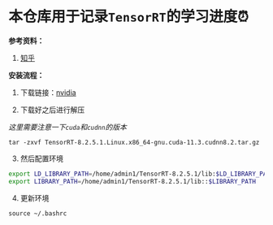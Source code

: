 # 本仓库用于记录`TensorRT`的学习进度:alarm_clock:



**参考资料：**

1. [知乎](https://zhuanlan.zhihu.com/p/371239130)



**安装流程：**

1. 下载链接：[nvidia](https://developer.nvidia.com/nvidia-tensorrt-download)

2. 下载好之后进行解压

*这里需要注意一下`cuda`和`cudnn`的版本*

```shell
tar -zxvf TensorRT-8.2.5.1.Linux.x86_64-gnu.cuda-11.3.cudnn8.2.tar.gz
```

3. 然后配置环境

```bash
export LD_LIBRARY_PATH=/home/admin1/TensorRT-8.2.5.1/lib:$LD_LIBRARY_PATH
export LIBRARY_PATH=/home/admin1/TensorRT-8.2.5.1/lib::$LIBRARY_PATH
```

4. 更新环境

```shell
source ~/.bashrc
```

